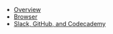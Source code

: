 * [Overview](/tools/)
* [Browser](/tools/browser/)
* [Slack, GitHub, and Codecademy](/tools/user-accounts/)
<!-- * [Code Editor](/tools/vscode/)
* [CodingAndCocktails Directory](/tools/directory/) -->

<!-- * [Node & npm](/tools/node/)
* [GitHub](/tools/version-control/github.md)
* [Git](/tools/version-control/) -->

